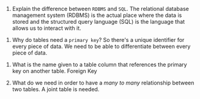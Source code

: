 1. Explain the difference between `RDBMS` and `SQL`.
   The relational database management system (RDBMS) is the actual place where the data is stored and the structured query language (SQL) is the language that allows us to interact with it.

1) Why do tables need a `primary key`?
   So there's a unique identifier for every piece of data. We need to be able to differentiate between every piece of data.

1. What is the name given to a table column that references the primary key on another table.
   Foreign Key

1. What do we need in order to have a _many to many_ relationship between two tables.
   A joint table is needed.
